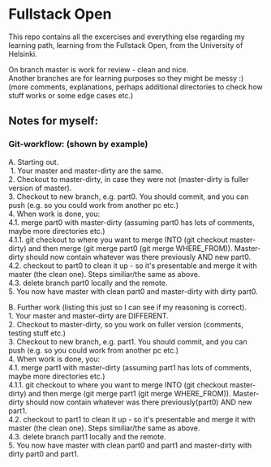 # Fullstack Open 
This repo contains all the excercises and everything else regarding my learning path, learning from the Fullstack Open, from the University of Helsinki.<br>

On branch master is work for review - clean and nice.<br>
Another branches are for learning purposes so they might be messy :) (more comments, explanations, perhaps additional directories to check how stuff works or some edge cases etc.)
## Notes for myself:
### Git-workflow: (shown by example)
A. Starting out.<br>
&nbsp;1\. Your master and master-dirty are the same.<br>
2\. Checkout to master-dirty, in case they were not (master-dirty is fuller version of master).<br>
3\. Checkout to new branch, e.g. part0. You should commit, and you can push (e.g. so you could work from another pc etc.)<br>
4\. When work is done, you:<br> 
4.1\. merge part0 with master-dirty (assuming part0 has lots of comments, maybe more directories etc.)<br>
4.1.1\. git checkout to where you want to merge INTO (git checkout master-dirty) and then merge (git merge part0 (git merge WHERE_FROM)). Master-dirty should now contain whatever was there previously AND new part0.<br>
4.2\. checkout to part0 to clean it up - so it's presentable and merge it with master (the clean one). Steps similiar/the same as above.<br>
4.3\. delete branch part0 locally and the remote.<br>
5\. You now have master with clean part0 and master-dirty with dirty part0.<br>

B. Further work (listing this just so I can see if my reasoning is correct).<br>
1\. Your master and master-dirty are DIFFERENT.<br>
2\. Checkout to master-dirty, so you work on fuller version (comments, testing stuff etc.)<br>
3\. Checkout to new branch, e.g. part1. You should commit, and you can push (e.g. so you could work from another pc etc.)<br>
4\. When work is done, you:<br>
4.1\. merge part1 with master-dirty (assuming part1 has lots of comments, maybe more directories etc.)<br>
4.1.1\. git checkout to where you want to merge INTO (git checkout master-dirty) and then merge (git merge part1 (git merge WHERE_FROM)). Master-dirty should now contain whatever was there previously(part0) AND new part1.<br>
4.2\.  checkout to part1 to clean it up - so it's presentable and merge it with master (the clean one). Steps similiar/the same as above.<br>
4.3\. delete branch part1 locally and the remote.<br>
5\. You now have master with clean part0 and part1 and master-dirty with dirty part0 and part1.<br>